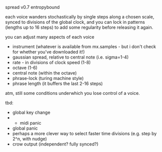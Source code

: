 spread v0.7 entropybound

each voice wanders stochastically by single steps along a chosen scale, synced to divisions of the global clock, and you can lock in patterns (lengths up to 16 steps) to add some regularity before releasing it again.

you can adjust many aspects of each voice
- instrument (whatever is available from mx.samples - but i don't check for whether you've downloaded it!)
- gaussian spread, relative to central note (i.e. sigma=1-4)
- rate - in divisions of clock speed (1-8)
- octave (1-6)
- central note (within the octave)
- phrase-lock (turing machine style)
- phrase length (it buffers the last 2-16 steps)

atm, still some conditions underwhich you lose control of a voice.

tbd:
- global key change
- - midi panic
- global panic
- perhaps a more clever way to select faster time divisions (e.g. step by 2^n, with nudge)
- crow output (independent? fully synced?)
